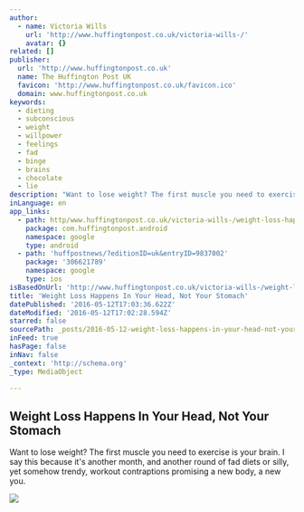 ```yaml
---
author:
  - name: Victoria Wills
    url: 'http://www.huffingtonpost.co.uk/victoria-wills-/'
    avatar: {}
related: []
publisher:
  url: 'http://www.huffingtonpost.co.uk'
  name: The Huffington Post UK
  favicon: 'http://www.huffingtonpost.co.uk/favicon.ico'
  domain: www.huffingtonpost.co.uk
keywords:
  - dieting
  - subconscious
  - weight
  - willpower
  - feelings
  - fad
  - binge
  - brains
  - chocolate
  - lie
description: "Want to lose weight? The first muscle you need to exercise is your brain. I say this because it's another month, and another round of fad diets or silly, yet somehow trendy, workout contraptions promising a new body, a new you."
inLanguage: en
app_links:
  - path: http/www.huffingtonpost.co.uk/victoria-wills-/weight-loss-happens-in-your-head-not-your-stomach_b_9837002.html
    package: com.huffingtonpost.android
    namespace: google
    type: android
  - path: 'huffpostnews/?editionID=uk&entryID=9837002'
    package: '306621789'
    namespace: google
    type: ios
isBasedOnUrl: 'http://www.huffingtonpost.co.uk/victoria-wills-/weight-loss-happens-in-your-head-not-your-stomach_b_9837002.html?utm_medium=email&utm_source=flipboard'
title: 'Weight Loss Happens In Your Head, Not Your Stomach'
datePublished: '2016-05-12T17:03:36.622Z'
dateModified: '2016-05-12T17:02:28.594Z'
starred: false
sourcePath: _posts/2016-05-12-weight-loss-happens-in-your-head-not-your-stomach.md
inFeed: true
hasPage: false
inNav: false
_context: 'http://schema.org'
_type: MediaObject

---
```

<article style=""><h1>Weight Loss Happens In Your Head, Not Your Stomach</h1><p>Want to lose weight? The first muscle you need to exercise is your brain. I say this because it's another month, and another round of fad diets or silly, yet somehow trendy, workout contraptions promising a new body, a new you.</p><img src="http://i.huffpost.com/gen/2834052/images/o-MATHS-QUESTION-facebook.jpg" /></article>